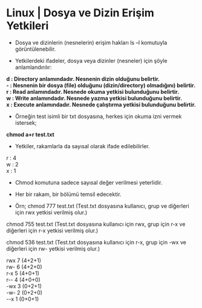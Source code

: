 # Linux | Dosya ve Dizin Erişim Yetkileri

- Dosya ve dizinlerin (nesnelerin) erişim hakları ls –l <nesne> komutuyla
görüntülenebilir.<br>

- Yetkilerdeki ifadeler, dosya veya dizinler (nesneler) için şöyle anlamlandırılır:

<b>d : Directory anlamındadır. Nesnenin dizin olduğunu belirtir.</b><br>
<b>- : Nesnenin bir dosya (file) olduğunu (dizin/directory) olmadığını) belirtir.</b><br>
<b>r : Read anlamındadır. Nesnede okuma yetkisi bulunduğunu belirtir.</b><br>
<b>w : Write anlamındadır. Nesnede yazma yetkisi bulunduğunu belirtir.</b><br>
<b>x : Execute anlamındadır. Nesnede çalıştırma yetkisi bulunduğunu belirtir.</b><br>

- Örneğin test isimli bir txt dosyasına, herkes için okuma izni vermek istersek;

<b>chmod a+r test.txt</b>

- Yetkiler, rakamlarla da sayısal olarak ifade edilebilirler.

r : 4<br>
w : 2<br>
x : 1<br>

- Chmod komutuna sadece sayısal değer verilmesi yeterlidir.
- Her bir rakam, bir bölümü temsil edecektir.

- Örn; chmod 777 test.txt (Test.txt dosyasına kullanıcı, grup ve diğerleri için rwx yetkisi verilmiş olur.)

chmod 755 test.txt (Test.txt dosyasına kullanıcı için rwx, grup için r-x ve diğerleri için r-x yetkisi verilmiş olur.)

chmod 536 test.txt (Test.txt dosyasına kullanıcı için r-x, grup için -wx ve diğerleri için rw- yetkisi verilmiş olur.)

rwx 7 (4+2+1)<br>
rw- 6 (4+2+0)<br>
r-x 5 (4+0+1)<br>
r-- 4 (4+0+0)<br>
-wx 3 (0+2+1)<br>
-w- 2 (0+2+0)<br>
--x 1 (0+0+1)<br>
